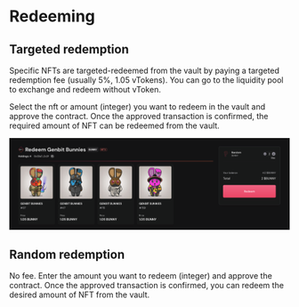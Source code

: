 # Redeeming

## Targeted redemption

Specific NFTs are targeted-redeemed from the vault by paying a targeted redemption fee (usually 5%, 1.05 vTokens). You can go to the liquidity pool to exchange and redeem without vToken.

 

Select the nft or amount (integer) you want to redeem in the vault and approve the contract. Once the approved transaction is confirmed, the required amount of NFT can be redeemed from the vault.

 
![](../asset/30.png)



## Random redemption

No fee. Enter the amount you want to redeem (integer) and approve the contract. Once the approved transaction is confirmed, you can redeem the desired amount of NFT from the vault.
